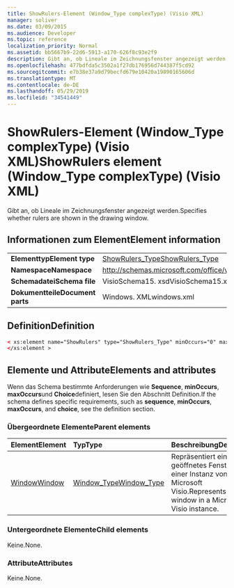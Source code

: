 ```yaml
---
title: ShowRulers-Element (Window_Type complexType) (Visio XML)
manager: soliver
ms.date: 03/09/2015
ms.audience: Developer
ms.topic: reference
localization_priority: Normal
ms.assetid: bb5667b9-22d6-5913-a170-626f8c93e2f9
description: Gibt an, ob Lineale im Zeichnungsfenster angezeigt werden.
ms.openlocfilehash: 477bdfda5c3502a1f27db176956d744387f5cd92
ms.sourcegitcommit: e7b38e37a9d79becfd679e10420a19890165606d
ms.translationtype: MT
ms.contentlocale: de-DE
ms.lasthandoff: 05/29/2019
ms.locfileid: "34541449"
---
```

# <a name="showrulers-element-windowtype-complextype-visio-xml"></a><span data-ttu-id="40711-103">ShowRulers-Element (Window_Type complexType) (Visio XML)</span><span class="sxs-lookup"><span data-stu-id="40711-103">ShowRulers element (Window_Type complexType) (Visio XML)</span></span>

<span data-ttu-id="40711-104">Gibt an, ob Lineale im Zeichnungsfenster angezeigt werden.</span><span class="sxs-lookup"><span data-stu-id="40711-104">Specifies whether rulers are shown in the drawing window.</span></span>
  
## <a name="element-information"></a><span data-ttu-id="40711-105">Informationen zum Element</span><span class="sxs-lookup"><span data-stu-id="40711-105">Element information</span></span>

|||
|:-----|:-----|
|<span data-ttu-id="40711-106">**Elementtyp**</span><span class="sxs-lookup"><span data-stu-id="40711-106">**Element type**</span></span> <br/> |[<span data-ttu-id="40711-107">ShowRulers_Type</span><span class="sxs-lookup"><span data-stu-id="40711-107">ShowRulers_Type</span></span>](showrulers_type-complextypevisio-xml.md) <br/> |
|<span data-ttu-id="40711-108">**Namespace**</span><span class="sxs-lookup"><span data-stu-id="40711-108">**Namespace**</span></span> <br/> |http://schemas.microsoft.com/office/visio/2012/main  <br/> |
|<span data-ttu-id="40711-109">**Schemadatei**</span><span class="sxs-lookup"><span data-stu-id="40711-109">**Schema file**</span></span> <br/> |<span data-ttu-id="40711-110">VisioSchema15. xsd</span><span class="sxs-lookup"><span data-stu-id="40711-110">VisioSchema15.xsd</span></span>  <br/> |
|<span data-ttu-id="40711-111">**Dokumentteile**</span><span class="sxs-lookup"><span data-stu-id="40711-111">**Document parts**</span></span> <br/> |<span data-ttu-id="40711-112">Windows. XML</span><span class="sxs-lookup"><span data-stu-id="40711-112">windows.xml</span></span>  <br/> |
   
## <a name="definition"></a><span data-ttu-id="40711-113">Definition</span><span class="sxs-lookup"><span data-stu-id="40711-113">Definition</span></span>

```XML
< xs:element name="ShowRulers" type="ShowRulers_Type" minOccurs="0" maxOccurs="1" >
</xs:element >
```

## <a name="elements-and-attributes"></a><span data-ttu-id="40711-114">Elemente und Attribute</span><span class="sxs-lookup"><span data-stu-id="40711-114">Elements and attributes</span></span>

<span data-ttu-id="40711-115">Wenn das Schema bestimmte Anforderungen wie **Sequence**, **minOccurs**, **maxOccurs**und **Choice**definiert, lesen Sie den Abschnitt Definition.</span><span class="sxs-lookup"><span data-stu-id="40711-115">If the schema defines specific requirements, such as **sequence**, **minOccurs**, **maxOccurs**, and **choice**, see the definition section.</span></span> 
  
### <a name="parent-elements"></a><span data-ttu-id="40711-116">Übergeordnete Elemente</span><span class="sxs-lookup"><span data-stu-id="40711-116">Parent elements</span></span>

|<span data-ttu-id="40711-117">**Element**</span><span class="sxs-lookup"><span data-stu-id="40711-117">**Element**</span></span>|<span data-ttu-id="40711-118">**Typ**</span><span class="sxs-lookup"><span data-stu-id="40711-118">**Type**</span></span>|<span data-ttu-id="40711-119">**Beschreibung**</span><span class="sxs-lookup"><span data-stu-id="40711-119">**Description**</span></span>|
|:-----|:-----|:-----|
|[<span data-ttu-id="40711-120">Window</span><span class="sxs-lookup"><span data-stu-id="40711-120">Window</span></span>](window-element-windows_type-complextypevisio-xml.md) <br/> |[<span data-ttu-id="40711-121">Window_Type</span><span class="sxs-lookup"><span data-stu-id="40711-121">Window_Type</span></span>](window_type-complextypevisio-xml.md) <br/> |<span data-ttu-id="40711-122">Repräsentiert ein geöffnetes Fenster in einer Instanz von Microsoft Visio.</span><span class="sxs-lookup"><span data-stu-id="40711-122">Represents an open window in a Microsoft Visio instance.</span></span>  <br/> |
   
### <a name="child-elements"></a><span data-ttu-id="40711-123">Untergeordnete Elemente</span><span class="sxs-lookup"><span data-stu-id="40711-123">Child elements</span></span>

<span data-ttu-id="40711-124">Keine.</span><span class="sxs-lookup"><span data-stu-id="40711-124">None.</span></span>
  
### <a name="attributes"></a><span data-ttu-id="40711-125">Attribute</span><span class="sxs-lookup"><span data-stu-id="40711-125">Attributes</span></span>

<span data-ttu-id="40711-126">Keine.</span><span class="sxs-lookup"><span data-stu-id="40711-126">None.</span></span>
  

